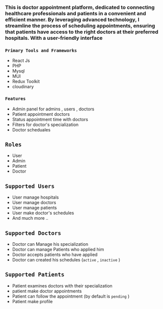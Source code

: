 ### This is doctor appointment platform, dedicated to connecting healthcare professionals and patients in a convenient and efficient manner. By leveraging advanced technology, I streamline the process of scheduling appointments, ensuring that patients have access to the right doctors at their preferred hospitals. With a user-friendly interface


### ``` Primary Tools and Frameworks ```
 - React Js
 - PHP
 - Mysql
 - MUI
 - Redux Toolkit
 - cloudinary
   


### ``` Features ```
 - Admin panel for admins , users , doctors
 - Patient appointment doctors
 - Status appointment time with doctors
 - Filters for doctor's specialization
 - Doctor scheduales


## ``` Roles ```
 - User
 - Admin
 - Patient
 - Doctor

## ``` Supported Users ```
 - User manage  hospitals 
 - User manage doctors
 - User manage patients
 - User make doctor's schedules
 - And much more ..


## ``` Supported Doctors ```
 - Doctor can Manage his specialization
 - Doctor can  manage Patients who applied him
 - Doctor  accepts patients who have applied
 - Doctor can created his schedules (`active` , `inactive` )


## ``` Supported Patients ```
 - Patient examines doctors with their specialization
 - patient make doctor appointments 
 - Patient can follow the appointment (by default is `pending` )
 - Patient make profile 


